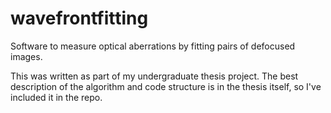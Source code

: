 # wavefrontfitting
Software to measure optical aberrations by fitting pairs of defocused images.  

This was written as part of my undergraduate thesis project. The best description of the algorithm and code structure is in the thesis itself, so I've included it in the repo. 
